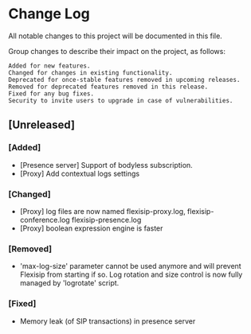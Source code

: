 # Change Log
All notable changes to this project will be documented in this file.

Group changes to describe their impact on the project, as follows:

    Added for new features.
    Changed for changes in existing functionality.
    Deprecated for once-stable features removed in upcoming releases.
    Removed for deprecated features removed in this release.
    Fixed for any bug fixes.
    Security to invite users to upgrade in case of vulnerabilities.

## [Unreleased]

### [Added]
 - [Presence server] Support of bodyless subscription.
 - [Proxy] Add contextual logs settings
 
### [Changed]
 - [Proxy] log files are now named flexisip-proxy.log, flexisip-conference.log flexisip-presence.log
 - [Proxy] boolean expression engine is faster

### [Removed]
 - 'max-log-size' parameter cannot be used anymore and will prevent Flexisip from starting if so.
   Log rotation and size control is now fully managed by 'logrotate' script.

### [Fixed]
 - Memory leak (of SIP transactions) in presence server
